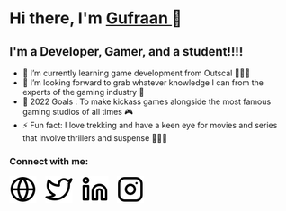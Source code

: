 # Hi there, I'm  <a href="https://www.linkedin.com/in/gufraan-ansari-30448b196/" target="_blank"> Gufraan </a>👋

## I'm a Developer, Gamer, and a student!!!!

- 🌱 I’m currently learning game development from Outscal 🧑🏻‍💻
- 👯 I’m looking forward to grab whatever knowledge I can from the experts of the gaming industry 📑
- 🥅 2022 Goals : To make kickass games alongside the most famous gaming studios of all times 🎮
- ⚡ Fun fact: I love trekking and have a keen eye for movies and series that involve thrillers and suspense 🧗🏻‍♂️

### Connect with me:

[![website](./img/globe-light.svg)](https://ansarigufraan0.wixsite.com/website)
&nbsp;&nbsp;
[![website](./img/twitter-light.svg)](https://twitter.com/GufraanAnsari_)
&nbsp;&nbsp;
[![website](./img/linkedin-light.svg)](https://www.linkedin.com/in/gufraan-ansari-30448b196/)
&nbsp;&nbsp;
[![website](./img/instagram-light.svg)](https://www.instagram.com/its_gufraan_not_gurfaan/)
